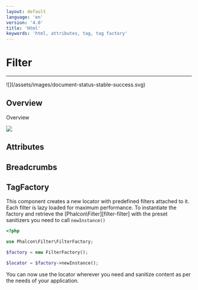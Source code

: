 ```yaml
---
layout: default
language: 'en'
version: '4.0'
title: 'Html'
keywords: 'html, attributes, tag, tag factory'
---
```

# Filter
<hr/>
![](/assets/images/document-status-stable-success.svg)

## Overview
Overview

![](/assets/images/content/filter-sql.png)


## Attributes
## Breadcrumbs
## TagFactory
This component creates a new locator with predefined filters attached to it. Each filter is lazy loaded for maximum performance. To instantiate the factory and retrieve the [Phalcon\Filter][filter-filter] with the preset sanitizers you need to call `newInstance()`

```php
<?php

use Phalcon\Filter\FilterFactory;

$factory = new FilterFactory();

$locator = $factory->newInstance();
```

You can now use the locator wherever you need and sanitize content as per the needs of your application. 

